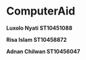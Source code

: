 # ComputerAid

**Luxolo Nyati ST10451088**

**Risa Islam ST10458872**

**Adnan Chilwan ST10456047**
